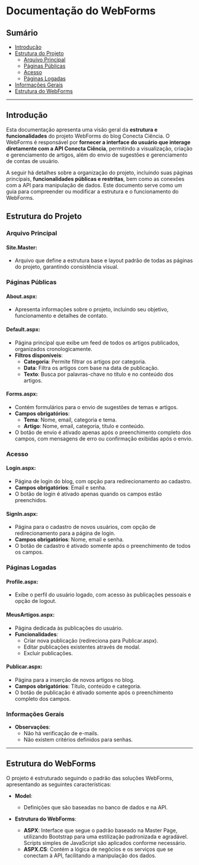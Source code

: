 # Documentação do WebForms

## Sumário
- [Introdução](#introducao)
- [Estrutura do Projeto](#estrutura-do-projeto)
  - [Arquivo Principal](#arquivo-principal)
  - [Páginas Públicas](#páginas-públicas)
  - [Acesso](#acesso)
  - [Páginas Logadas](#páginas-logadas)
- [Informações Gerais](#informações-gerais)
- [Estrutura do WebForms](#estrutura-do-webforms)

---

## Introdução
Esta documentação apresenta uma visão geral da **estrutura e funcionalidades** do projeto WebForms do blog Conecta Ciência. O WebForms é responsável por **fornecer a interface do usuário que interage diretamente com a API Conecta Ciência**, permitindo a visualização, criação e gerenciamento de artigos, além do envio de sugestões e gerenciamento de contas de usuário.

A seguir há detalhes sobre a organização do projeto, incluindo suas páginas principais, **funcionalidades públicas e restritas**, bem como as conexões com a API para manipulação de dados. Este documento serve como um guia para compreender ou modificar a estrutura e o funcionamento do WebForms.

## Estrutura do Projeto

### Arquivo Principal

#### **Site.Master**: 
  - Arquivo que define a estrutura base e layout padrão de todas as páginas do projeto, garantindo consistência visual.

### Páginas Públicas

#### **About.aspx**: 
  - Apresenta informações sobre o projeto, incluindo seu objetivo, funcionamento e detalhes de contato.

#### **Default.aspx**: 
  - Página principal que exibe um feed de todos os artigos publicados, organizados cronologicamente.
  - **Filtros disponíveis**:
    - **Categoria**: Permite filtrar os artigos por categoria.
    - **Data**: Filtra os artigos com base na data de publicação.
    - **Texto**: Busca por palavras-chave no título e no conteúdo dos artigos.

#### **Forms.aspx**: 
  - Contém formulários para o envio de sugestões de temas e artigos.
  - **Campos obrigatórios**:
    - **Tema**: Nome, email, categoria e tema.
    - **Artigo**: Nome, email, categoria, título e conteúdo.
  - O botão de envio é ativado apenas após o preenchimento completo dos campos, com mensagens de erro ou confirmação exibidas após o envio.

### Acesso

#### **Login.aspx**: 
  - Página de login do blog, com opção para redirecionamento ao cadastro.
  - **Campos obrigatórios**: Email e senha.
  - O botão de login é ativado apenas quando os campos estão preenchidos.

#### **SignIn.aspx**: 
  - Página para o cadastro de novos usuários, com opção de redirecionamento para a página de login.
  - **Campos obrigatórios**: Nome, email e senha.
  - O botão de cadastro é ativado somente após o preenchimento de todos os campos.

### Páginas Logadas

#### **Profile.aspx**: 
  - Exibe o perfil do usuário logado, com acesso às publicações pessoais e opção de logout.

#### **MeusArtigos.aspx**: 
  - Página dedicada às publicações do usuário. 
  - **Funcionalidades**:
    - Criar nova publicação (redireciona para Publicar.aspx).
    - Editar publicações existentes através de modal.
    - Excluir publicações.

#### **Publicar.aspx**: 
  - Página para a inserção de novos artigos no blog. 
  - **Campos obrigatórios**: Título, conteúdo e categoria.
  - O botão de publicação é ativado somente após o preenchimento completo dos campos.

### Informações Gerais

- **Observações**:
  - Não há verificação de e-mails.
  - Não existem critérios definidos para senhas.

---

## Estrutura do WebForms

O projeto é estruturado seguindo o padrão das soluções WebForms, apresentando as seguintes características:

- **Model**: 
  - Definições que são baseadas no banco de dados e na API.

- **Estrutura do WebForms**:
  - **ASPX**: Interface que segue o padrão baseado na Master Page, utilizando Bootstrap para uma estilização padronizada e agradável. Scripts simples de JavaScript são aplicados conforme necessário.
  - **ASPX.CS**: Contém a lógica de negócios e os serviços que se conectam à API, facilitando a manipulação dos dados.